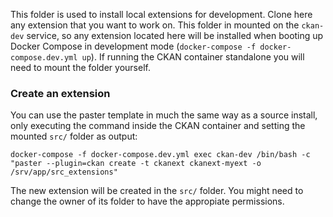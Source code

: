 This folder is used to install local extensions for development.
Clone here any extension that you want to work on. This folder in mounted on
the `ckan-dev` service, so any extension located here will be installed when
booting up Docker Compose in development mode 
(`docker-compose -f docker-compose.dev.yml up`).
If running the CKAN container standalone you will need to mount the folder
yourself.

### Create an extension

You can use the paster template in much the same way as a source install, only executing the command inside the CKAN container and setting the mounted `src/` folder as output:

    docker-compose -f docker-compose.dev.yml exec ckan-dev /bin/bash -c "paster --plugin=ckan create -t ckanext ckanext-myext -o /srv/app/src_extensions"

The new extension will be created in the `src/` folder. You might need to change the owner of its folder to have the appropiate permissions.
